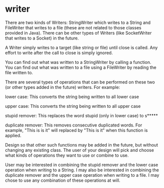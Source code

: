 # writer
There are two kinds of Writers: StringWriter which writes to a String and FileWriter that writes to a file (these are not related to those classes provided in Java). There can be other types of Writers (like SocketWriter that writes to a Socket) in the future.

A Writer simply writes to a target (like string or file) until close is called. Any effort to write after the call to close is simply ignored.

You can find out what was written to a StringWriter by calling a function. You can find out what was written to a file using a FileWriter by reading the file written to.

There are several types of operations that can be performed on these two (or other types added in the future) writers. For example:

lower case: This converts the string being written to all lower case

upper case: This converts the string being written to all upper case

stupid remover: This replaces the word stupid (only in lower case) to s*****

duplicate remover: This removes consecutive duplicated words. For example,
"This is is it" will replaced by "This is it" when this function is applied.

Design so that other such functions may be added in the future, but without changing any existing class.
The user of your design will pick and choose what kinds of operations they want to use or combine to use. 

User may be interested in combining the stupid remover and the lower case operation when writing to a String. I may also be interested in combining the duplicate remover and the upper case operation when writing to a file. I may chose to use any combination of these operations at will.

